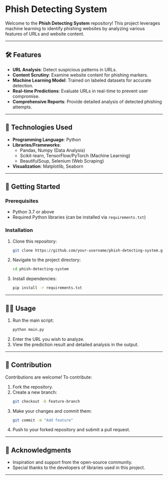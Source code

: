 
# Phish Detecting System

Welcome to the **Phish Detecting System** repository! This project leverages machine learning to identify phishing websites by analyzing various features of URLs and website content. 

---

## 🛠️ Features

- **URL Analysis**: Detect suspicious patterns in URLs.
- **Content Scrutiny**: Examine website content for phishing markers.
- **Machine Learning Model**: Trained on labeled datasets for accurate detection.
- **Real-time Predictions**: Evaluate URLs in real-time to prevent user compromise.
- **Comprehensive Reports**: Provide detailed analysis of detected phishing attempts.

---

## 🧰 Technologies Used

- **Programming Language**: Python
- **Libraries/Frameworks**: 
  - Pandas, Numpy (Data Analysis)
  - Scikit-learn, TensorFlow/PyTorch (Machine Learning)
  - BeautifulSoup, Selenium (Web Scraping)
- **Visualization**: Matplotlib, Seaborn

---

## 🚀 Getting Started

### Prerequisites
- Python 3.7 or above
- Required Python libraries (can be installed via `requirements.txt`)

### Installation

1. Clone this repository:
   ```bash
   git clone https://github.com/your-username/phish-detecting-system.git
   ```
2. Navigate to the project directory:
   ```bash
   cd phish-detecting-system
   ```
3. Install dependencies:
   ```bash
   pip install -r requirements.txt
   ```

---

## 🏃‍♂️ Usage

1. Run the main script:
   ```bash
   python main.py
   ```
2. Enter the URL you wish to analyze.
3. View the prediction result and detailed analysis in the output.

---

## 🤝 Contribution

Contributions are welcome! To contribute:
1. Fork the repository.
2. Create a new branch:
   ```bash
   git checkout -b feature-branch
   ```
3. Make your changes and commit them:
   ```bash
   git commit -m "Add feature"
   ```
4. Push to your forked repository and submit a pull request.

---

## 🌟 Acknowledgments

- Inspiration and support from the open-source community.
- Special thanks to the developers of libraries used in this project.

--- 


